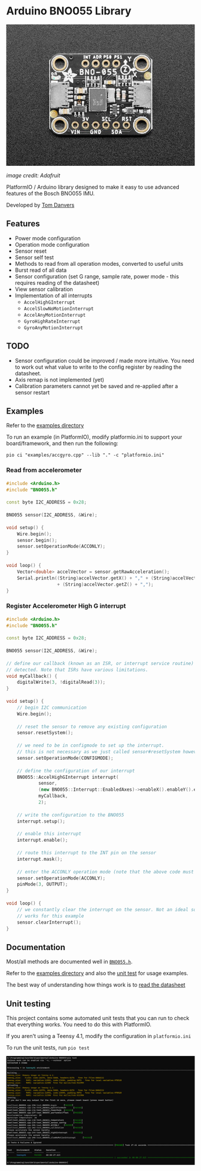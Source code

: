 # Arduino BNO055 Library

![](resources/BNO055.jpg)

*image credit: Adafruit*

PlatformIO / Arduino library designed to make it easy to use 
advanced features of the Bosch BNO055 IMU.

Developed by [Tom Danvers](https://github.com/TomD53)

## Features

- Power mode configuration
- Operation mode configuration
- Sensor reset
- Sensor self test
- Methods to read from all operation modes, converted to useful units
- Burst read of all data
- Sensor configuration (set G range, sample rate, power mode - 
this requires reading of the datasheet)
- View sensor calibration
- Implementation of all interrupts
  - `AccelHighGInterrupt`
  - `AccelSlowNoMotionInterrupt`
  - `AccelAnyMotionInterrupt`
  - `GyroHighRateInterrupt`
  - `GyroAnyMotionInterrupt`

## TODO

- Sensor configuration could be improved / made more intuitive. You need to work out what value to write to the 
config register by reading the datasheet.
- Axis remap is not implemented (yet)
- Calibration parameters cannot yet be saved and re-applied after a sensor restart

## Examples

Refer to the [examples directory](/examples)

To run an example (in PlatformIO), modify platformio.ini to support your board/framework, and then run the following:

    pio ci "examples/accgyro.cpp" --lib "." -c "platformio.ini"

### Read from accelerometer

```cpp
#include <Arduino.h>
#include "BNO055.h"

const byte I2C_ADDRESS = 0x28;

BNO055 sensor(I2C_ADDRESS, &Wire);

void setup() {
    Wire.begin();
    sensor.begin();
    sensor.setOperationMode(ACCONLY);
}

void loop() {
    Vector<double> accelVector = sensor.getRawAcceleration();
    Serial.println((String)accelVector.getX() + "," + (String)accelVector.getY() + ","
                   + (String)accelVector.getZ() + ",");
}
```

### Register Accelerometer High G interrupt

```cpp
#include <Arduino.h>
#include "BNO055.h"

const byte I2C_ADDRESS = 0x28;

BNO055 sensor(I2C_ADDRESS, &Wire);

// define our callback (known as an ISR, or interrupt service routine) to be called when the interrupt is
// detected. Note that ISRs have various limitations.
void myCallback() {
    digitalWrite(3, !digitalRead(3));
}

void setup() {
    // begin I2C communication
    Wire.begin();

    // reset the sensor to remove any existing configuration
    sensor.resetSystem();

    // we need to be in configmode to set up the interrupt.
    // this is not necessary as we just called sensor#resetSystem however it is here for completeness
    sensor.setOperationMode(CONFIGMODE);

    // define the configuration of our interrupt
    BNO055::AccelHighGInterrupt interrupt(
            sensor,
            (new BNO055::Interrupt::EnabledAxes)->enableX().enableY().enableZ(),
            myCallback,
            2);

    // write the configuration to the BNO055
    interrupt.setup();

    // enable this interrupt
    interrupt.enable();

    // route this interrupt to the INT pin on the sensor
    interrupt.mask();

    // enter the ACCONLY operation mode (note that the above code must run in COMFIGMODE)
    sensor.setOperationMode(ACCONLY);
    pinMode(3, OUTPUT);
}

void loop() {
    // we constantly clear the interrupt on the sensor. Not an ideal solution and not efficient, but
    // works for this example
    sensor.clearInterrupt();
}
```

## Documentation

Most/all methods are documented well in [`BNO055.h`](src/BNO055.h).

Refer to the [examples directory](/examples) and also the [unit test](test/test_BNO055.cpp) for usage examples.

The best way of understanding how things work is to [read the datasheet](datasheet.pdf)

## Unit testing

This project contains some automated unit tests that you can run to check that everything works.
You need to do this with PlatformIO.

If you aren't using a Teensy 4.1, modify the configuration in `platformio.ini`

To run the unit tests, run ```pio test```

![](resources/test_result.png)

